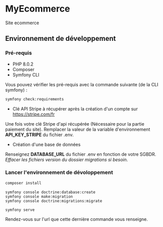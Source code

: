 # MyEcommerce

Site ecommerce

## Environnement de développement

### Pré-requis

* PHP 8.0.2
* Composer
* Symfony CLI

Vous pouvez vérifier les pré-requis avec la commande suivante (de la CLI symfony) :
```bash
symfony check:requirements
```
* Clé API Stripe à récupérer après la création d'un compte sur https://stripe.com/fr

Une fois votre clé Stripe d'api récupérée (Nécessaire pour la partie paiement du site).
Remplacer la valeur de la variable d'environnement **API_KEY_STRIPE** du fichier .env.

* Création d'une base de données

Renseignez **DATABASE_URL** du fichier .env en fonction de votre SGBDR.
*Effacer les fichiers version du dossier migrations si besoin*.


### Lancer l'environnement de dévoloppement

```bash
composer install
```
```bash2
symfony console doctrine:database:create
symfony console make:migration
symfony console doctrine:migrations:migrate
```
```bash3
symfony serve
```
Rendez-vous sur l'url que cette dernière commande vous renseigne.